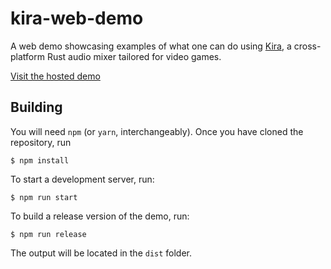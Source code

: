 # kira-web-demo

A web demo showcasing examples of what one can do using [Kira](tesselode/kira), a cross-platform Rust audio mixer tailored for video games.

[Visit the hosted demo](https://kira-demo.surge.sh/)

## Building

You will need `npm` (or `yarn`, interchangeably). Once you have cloned the repository, run

```
$ npm install
```

To start a development server, run:

```
$ npm run start
```

To build a release version of the demo, run:

```
$ npm run release
```

The output will be located in the `dist` folder.
